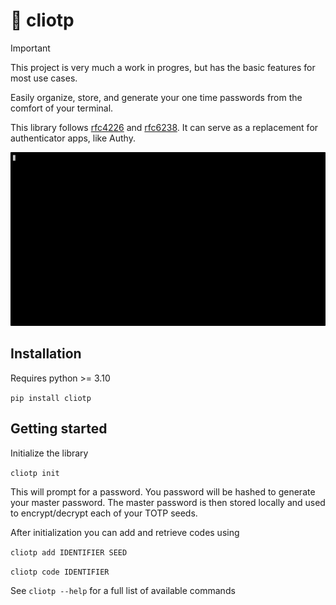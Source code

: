 # 🔮 cliotp

> [!IMPORTANT]
> This project is very much a work in progres, but has the basic features for most use cases.

Easily organize, store, and generate your one time passwords from the comfort of your terminal.

This library follows [rfc4226](https://datatracker.ietf.org/doc/html/rfc4226) and [rfc6238](https://datatracker.ietf.org/doc/html/rfc6238). It can serve as a replacement for authenticator apps, like Authy.

![Demo usage](docs/assets/demo.gif)

## Installation
Requires python >= 3.10

`pip install cliotp`

## Getting started

Initialize the library

`cliotp init`

This will prompt for a password. You password will be hashed to generate your master password. The master password is then stored locally and used to encrypt/decrypt each of your TOTP seeds.

After initialization you can add and retrieve codes using

`cliotp add IDENTIFIER SEED`

`cliotp code IDENTIFIER`

See `cliotp --help` for a full list of available commands
